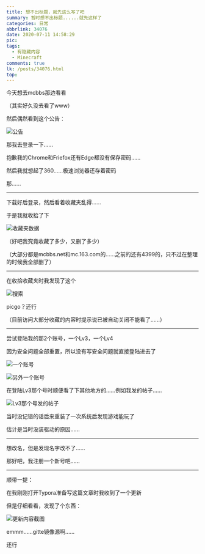 ```yaml
---
title: 想不出标题，就先这么写了吧
summary: 暂时想不出标题......就先这样了
categories: 日常
abbrlink: 34076
date: 2020-07-11 14:58:29
pic:
tags:
  - 有隐藏内容
  - Minecraft
comments: true
lk: /posts/34076.html
top:
---
```


今天想去mcbbs那边看看

（其实好久没去看了www）

然后偶然看到这个公告：

<!-- more -->

![公告](https://pic.lijiakaijun.cyou/34076/Snipaste_2020-07-11_14-22-12.webp)

那我去登录一下......

抱歉我的Chrome和Friefox还有Edge都没有保存密码......

然后我就想起了360......极速浏览器还存着密码

那......

---

下载好后登录，然后看着收藏夹乱得......

于是我就收拾了下

<!--在收拾前我特意去看了眼收藏夹，然后看到了Baka Account，然后就尝试登陆进去，找到了这个通知

![通知](https://pic.lijiakaijun.cyou/34076/Snipaste_2020-07-11_14-19-35.webp)

-->

![收藏夹数据](https://pic.lijiakaijun.cyou/34076/Snipaste_2020-07-11_14-50-31.webp)

（好吧我究竟收藏了多少，又删了多少）

（大部分都是mcbbs.net和mc.163.com的......之前的还有4399的，只不过在整理的时候我全部删了）

<!--还记得当时收藏太多然后就开了2个收藏夹哈哈哈哈哈哈-->

---

在收拾收藏夹时我发现了这个

![搜索](https://pic.lijiakaijun.cyou/34076/Snipaste_2020-07-11_14-29-34.webp)

picgo？还行

（目前访问大部分收藏的内容时提示说已被自动关闭不能看了......）

---

尝试登陆我的那2个账号，一个Lv3，一个Lv4

因为安全问题全部重置，所以没有写安全问题就直接登陆进去了

![一个账号](https://pic.lijiakaijun.cyou/34076/Snipaste_2020-07-11_14-21-50.webp)

![另外一个账号](https://pic.lijiakaijun.cyou/34076/Snipaste_2020-07-11_14-25-21.webp)

<!--Lv3那个账号我登陆进去后收到了一个通知，一点击看......

![广告，关键部分已经打码](https://pic.lijiakaijun.cyou/34076/Snipaste_2020-07-11_14-25-44.webp)

-->

在登陆Lv3那个号时顺便看了下其他地方的......例如我发的帖子......

![Lv3那个号发的帖子](https://pic.lijiakaijun.cyou/34076/Snipaste_2020-07-11_14-26-24.webp)

当时没记错的话后来重装了一次系统后发现游戏能玩了

估计是当时没装驱动的原因......

---

想改名，但是发现名字改不了......

那好吧，我注册一个新号吧......

<!--回想起当时玩MC我是真的......抱歉我语文概括能力不好╮(╯﹏╰)╭-->

---

顺带一提：

在我刚刚打开Typora准备写这篇文章时我收到了一个更新

但是仔细看看，发现了个东西：

![更新内容截图](https://pic.lijiakaijun.cyou/34076/Snipaste_2020-07-11_15-02-56.webp)

emmm......gitte镜像源啊......

还行